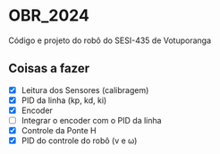 # OBR_2024

Código e projeto do robô do SESI-435 de Votuporanga

## Coisas a fazer

- [x] Leitura dos Sensores (calibragem)
- [x] PID da linha (kp, kd, ki)
- [x] Encoder
- [ ] Integrar o encoder com o PID da linha
- [x] Controle da Ponte H
- [x] PID do controle do robô (v e ω)
